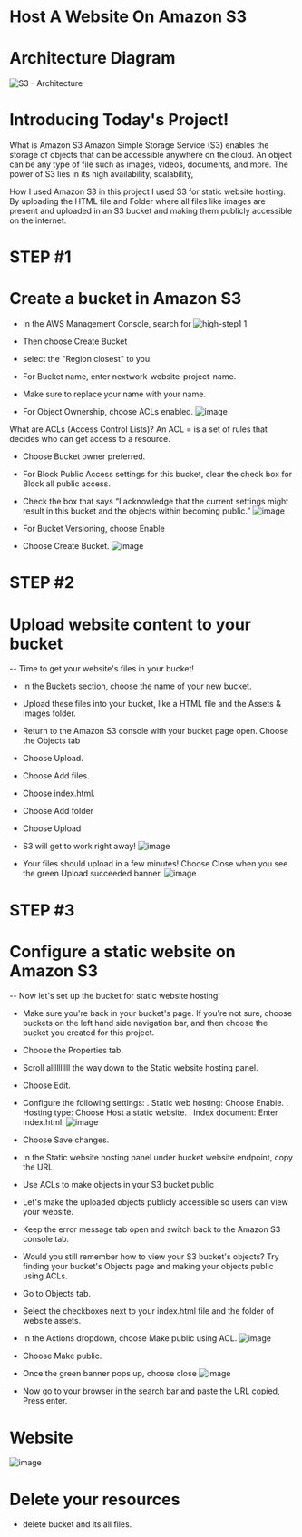 # Host A Website On Amazon S3

# Architecture Diagram
![S3 - Architecture](https://github.com/user-attachments/assets/1ade941e-a1f7-4c54-b5c1-0436bcd3ac07)

# Introducing Today's Project!

What is Amazon S3
Amazon Simple Storage Service (S3) enables the storage of objects that can
be accessible anywhere on the cloud. An object can be any type of file such
as images, videos, documents, and more. The power of S3 lies in its high
availability, scalability,

How I used Amazon S3 in this project
I used S3 for static website hosting. By uploading the HTML file and Folder
where all files like images are present and uploaded in an S3 bucket and
making them publicly accessible on the internet.

# STEP #1

# Create a bucket in Amazon S3
- In the AWS Management Console, search for 
![high-step1 1](https://github.com/user-attachments/assets/183d8a68-ff13-4a61-a03e-57de772a3eab)

- Then choose Create Bucket
- select the "Region closest" to you.
- For Bucket name, enter nextwork-website-project-name. 
- Make sure to replace your name with your name.
- For Object Ownership, choose ACLs enabled.
![image](https://github.com/user-attachments/assets/e9c721de-58bc-4525-8c88-2ae2845ffe5c)

What are ACLs (Access Control Lists)?
An ACL = is a set of rules that decides who can get access to a resource.

- Choose Bucket owner preferred.
- For Block Public Access settings for this bucket,  clear the check box for Block all public access.
- Check the box that says 
“I acknowledge that the current settings might result in this bucket and the objects within becoming public.”
![image](https://github.com/user-attachments/assets/6c892f36-d22b-42d6-835a-df12cad36034)

- For Bucket Versioning, choose Enable
- Choose Create Bucket.
![image](https://github.com/user-attachments/assets/929174d5-f5ac-4479-9b62-0f67d575f5de)

# STEP #2

# Upload website content to your bucket
-- Time to get your website's files in your bucket!

- In the Buckets section, choose the name of your new bucket.
- Upload these files into your bucket, like a HTML file and the Assets & images folder.
- Return to the Amazon S3 console with your bucket page open. Choose the Objects tab
- Choose Upload.
- Choose Add files.
- Choose index.html.
- Choose Add folder
- Choose Upload
- S3 will get to work right away!
![image](https://github.com/user-attachments/assets/6c01da81-ce3b-4cd9-b918-a65a884d880c)

- Your files should upload in a few minutes! Choose Close when you see the green Upload succeeded banner.
![image](https://github.com/user-attachments/assets/58277b4e-6521-4c52-96a2-472ed01bdc5f)

# STEP #3

# Configure a static website on Amazon S3

-- Now let's set up the bucket for static website hosting!

- Make sure you're back in your bucket's page. If you're not sure, choose buckets on the left hand side navigation bar, and then choose the bucket you created for this project.
- Choose the Properties tab.
- Scroll allllllllll the way down to the Static website hosting panel.
- Choose Edit.
- Configure the following settings:
     . Static web hosting: Choose Enable.
     . Hosting type: Choose Host a static website.
     . Index document: Enter index.html.
![image](https://github.com/user-attachments/assets/94db7c78-c014-4e7e-8b35-620a0d35f123)

- Choose Save changes.
- In the Static website hosting panel under bucket website endpoint, copy the URL.
- Use ACLs to make objects in your S3 bucket public
- Let's make the uploaded objects publicly accessible so users can view your website.
- Keep the error message tab open and switch back to the Amazon S3 console tab.
- Would you still remember how to view your S3 bucket's objects? Try finding your bucket's Objects page and making your objects public using ACLs.
- Go to Objects tab.
- Select the checkboxes next to your index.html file and the folder of website assets.
- In the Actions dropdown, choose Make public using ACL.
![image](https://github.com/user-attachments/assets/fdfa6842-d259-43db-a04b-ad00560f8f49)

- Choose Make public.
- Once the green banner pops up, choose close
![image](https://github.com/user-attachments/assets/c243fd18-afd1-432b-a742-ee2304d9ca9e)

- Now go to your browser in the search bar and paste the URL copied, Press enter.
# Website
![image](https://github.com/user-attachments/assets/d37e2f88-1b81-47c2-abee-6a50959dadc1)

# Delete your resources
- delete bucket and its all files.
